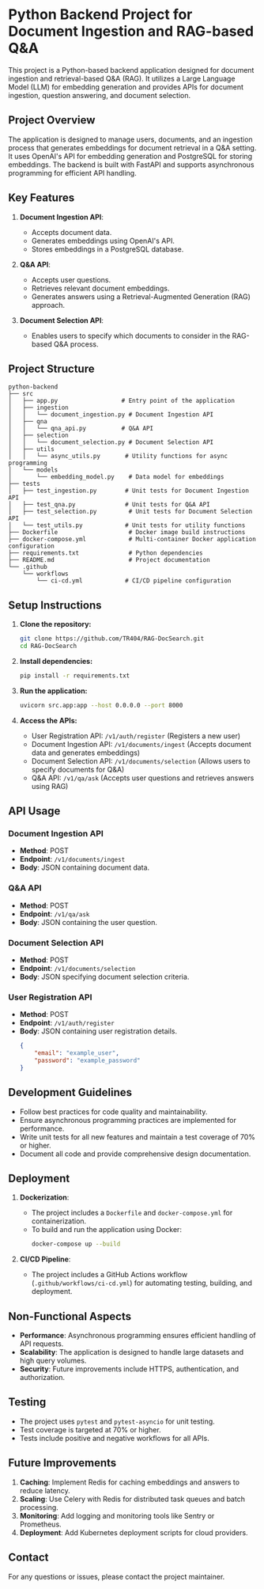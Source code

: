 # Python Backend Project for Document Ingestion and RAG-based Q&A

This project is a Python-based backend application designed for document ingestion and retrieval-based Q&A (RAG). It utilizes a Large Language Model (LLM) for embedding generation and provides APIs for document ingestion, question answering, and document selection.

## Project Overview

The application is designed to manage users, documents, and an ingestion process that generates embeddings for document retrieval in a Q&A setting. It uses OpenAI's API for embedding generation and PostgreSQL for storing embeddings. The backend is built with FastAPI and supports asynchronous programming for efficient API handling.

## Key Features

1. **Document Ingestion API**:
   - Accepts document data.
   - Generates embeddings using OpenAI's API.
   - Stores embeddings in a PostgreSQL database.

2. **Q&A API**:
   - Accepts user questions.
   - Retrieves relevant document embeddings.
   - Generates answers using a Retrieval-Augmented Generation (RAG) approach.

3. **Document Selection API**:
   - Enables users to specify which documents to consider in the RAG-based Q&A process.

## Project Structure

```
python-backend
├── src
│   ├── app.py                  # Entry point of the application
│   ├── ingestion
│   │   └── document_ingestion.py # Document Ingestion API
│   ├── qna
│   │   └── qna_api.py          # Q&A API
│   ├── selection
│   │   └── document_selection.py # Document Selection API
│   ├── utils
│   │   └── async_utils.py       # Utility functions for async programming
│   └── models
│       └── embedding_model.py    # Data model for embeddings
├── tests
│   ├── test_ingestion.py        # Unit tests for Document Ingestion API
│   ├── test_qna.py              # Unit tests for Q&A API
│   ├── test_selection.py         # Unit tests for Document Selection API
│   └── test_utils.py            # Unit tests for utility functions
├── Dockerfile                    # Docker image build instructions
├── docker-compose.yml            # Multi-container Docker application configuration
├── requirements.txt              # Python dependencies
├── README.md                     # Project documentation
└── .github
    └── workflows
        └── ci-cd.yml            # CI/CD pipeline configuration
```

## Setup Instructions

1. **Clone the repository:**
   ```bash
   git clone https://github.com/TR404/RAG-DocSearch.git
   cd RAG-DocSearch
   ```

2. **Install dependencies:**
   ```bash
   pip install -r requirements.txt
   ```

3. **Run the application:**
   ```bash
   uvicorn src.app:app --host 0.0.0.0 --port 8000
   ```

4. **Access the APIs:**
   - User Registration API: `/v1/auth/register` (Registers a new user)
   - Document Ingestion API: `/v1/documents/ingest` (Accepts document data and generates embeddings)
   - Document Selection API: `/v1/documents/selection` (Allows users to specify documents for Q&A)
   - Q&A API: `/v1/qa/ask` (Accepts user questions and retrieves answers using RAG)

## API Usage

### **Document Ingestion API**
- **Method**: POST
- **Endpoint**: `/v1/documents/ingest`
- **Body**: JSON containing document data.

### **Q&A API**
- **Method**: POST
- **Endpoint**: `/v1/qa/ask`
- **Body**: JSON containing the user question.

### **Document Selection API**
- **Method**: POST
- **Endpoint**: `/v1/documents/selection`
- **Body**: JSON specifying document selection criteria.

### **User Registration API**
- **Method**: POST
- **Endpoint**: `/v1/auth/register`
- **Body**: JSON containing user registration details.
  ```json
  {
      "email": "example_user",
      "password": "example_password"
  }
  ```

## Development Guidelines

- Follow best practices for code quality and maintainability.
- Ensure asynchronous programming practices are implemented for performance.
- Write unit tests for all new features and maintain a test coverage of 70% or higher.
- Document all code and provide comprehensive design documentation.

## Deployment

1. **Dockerization**:
   - The project includes a `Dockerfile` and `docker-compose.yml` for containerization.
   - To build and run the application using Docker:
     ```bash
     docker-compose up --build
     ```

2. **CI/CD Pipeline**:
   - The project includes a GitHub Actions workflow (`.github/workflows/ci-cd.yml`) for automating testing, building, and deployment.

## Non-Functional Aspects

- **Performance**: Asynchronous programming ensures efficient handling of API requests.
- **Scalability**: The application is designed to handle large datasets and high query volumes.
- **Security**: Future improvements include HTTPS, authentication, and authorization.

## Testing

- The project uses `pytest` and `pytest-asyncio` for unit testing.
- Test coverage is targeted at 70% or higher.
- Tests include positive and negative workflows for all APIs.

## Future Improvements

1. **Caching**: Implement Redis for caching embeddings and answers to reduce latency.
2. **Scaling**: Use Celery with Redis for distributed task queues and batch processing.
3. **Monitoring**: Add logging and monitoring tools like Sentry or Prometheus.
4. **Deployment**: Add Kubernetes deployment scripts for cloud providers.

## Contact

For any questions or issues, please contact the project maintainer.